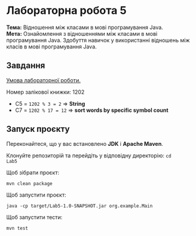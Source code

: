# Лабораторна робота 5

**Тема:** Відношення між класами в мові програмування Java.<br>
**Мета:** Ознайомлення з відношеннями між класами в мові програмування Java. Здобуття навичок у використанні відношень між класів в мові програмування Java.

## Завдання

[Умова лабораторної роботи.](https://asdjonok.github.io/OOP-SITE/)

Номер залікової книжки: 1202

- C5 = <code>1202 % 3 = 2</code> => **String**
- C7 = <code>1202 % 17 = 12</code> => **sort words by specific symbol count**

## Запуск проєкту

Переконайтеся, що у вас встановлено **JDK** і **Apache Maven**.

Клонуйте репозиторій та перейдіть у відповідну директорію:
<code>cd Lab5</code>

Щоб зібрати проєкт:

<code>mvn clean package</code>

Щоб запустити проєкт:

<code>java -cp target/Lab5-1.0-SNAPSHOT.jar org.example.Main  </code>

Щоб запустити тести:

<code>mvn test</code>